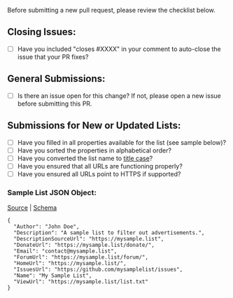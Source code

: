 <!-- The information below is for reference only; please delete it before submitting your pull request. -->

Before submitting a new pull request, please review the checklist below.

## Closing Issues:
* [ ] Have you included "closes #XXXX" in your comment to auto-close the issue that your PR fixes?

## General Submissions:
* [ ] Is there an issue open for this change? If not, please open a new issue before submitting this PR. 

## Submissions for New or Updated Lists:

* [ ] Have you filled in all properties available for the list (see sample below)?
* [ ] Have you sorted the properties in alphabetical order?
* [ ] Have you converted the list name to [title case](https://en.wikipedia.org/wiki/Letter_case#Title_case)?
* [ ] Have you ensured that all URLs are functioning properly?
* [ ] Have you ensured all URLs point to HTTPS if supported?

### Sample List JSON Object:
[Source](https://github.com/collinbarrett/FilterLists/blob/master/data/ListSample.json) | [Schema](https://github.com/collinbarrett/FilterLists/blob/master/data/ListSchema.json)

```
{
  "Author": "John Doe",
  "Description": "A sample list to filter out advertisements.",
  "DescriptionSourceUrl": "https://mysample.list",
  "DonateUrl": "https://mysample.list/donate/",
  "Email": "contact@mysample.list",
  "ForumUrl": "https://mysample.list/forum/",
  "HomeUrl": "https://mysample.list/",
  "IssuesUrl": "https://github.com/mysamplelist/issues",
  "Name": "My Sample List",
  "ViewUrl": "https://mysample.list/list.txt"
}
```
